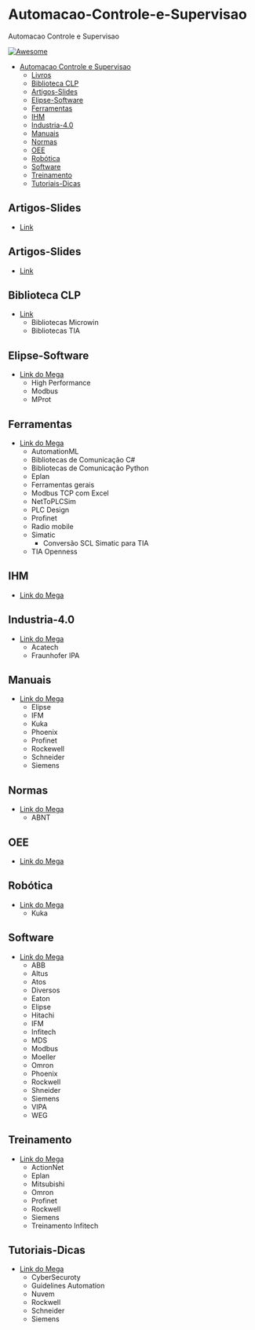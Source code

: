 # Automacao-Controle-e-Supervisao
Automacao Controle e Supervisao

[![Awesome](https://cdn.rawgit.com/sindresorhus/awesome/d7305f38d29fed78fa85652e3a63e154dd8e8829/media/badge.svg)](https://github.com/sindresorhus/awesome)

- [Automacao Controle e Supervisao](#awesome-)
    - [Livros](#livros)
    - [Biblioteca CLP](#Biblioteca-clp)
    - [Artigos-Slides](#Artigos-Slides)
    - [Elipse-Software](#Elipse-Software)
    - [Ferramentas](#Ferramentas)
    - [IHM](#IHM)
    - [Industria-4.0](#Industria-4.0)
    - [Manuais](#Manuais)
    - [Normas](#Normas)
    - [OEE](#OEE)
    - [Robótica](#Robótica)
    - [Software](#Software)
    - [Treinamento](#Treinamento)
    - [Tutoriais-Dicas](#Tutoriais-Dicas)


## Artigos-Slides
- [Link](https://onedrive.live.com/?authkey=%21AHiMVz17rGyWNt0&id=6AE0F766DB77AAEB%2199092&cid=6AE0F766DB77AAEB)

## Artigos-Slides
- [Link](https://onedrive.live.com/?authkey=%21AHiMVz17rGyWNt0&id=6AE0F766DB77AAEB%2198632&cid=6AE0F766DB77AAEB)

## Biblioteca CLP
- [Link](https://onedrive.live.com/?authkey=%21AHiMVz17rGyWNt0&id=6AE0F766DB77AAEB%2198645&cid=6AE0F766DB77AAEB)
    - Bibliotecas Microwin
    - Bibliotecas TIA

## Elipse-Software
- [Link do Mega](https://onedrive.live.com/?authkey=%21AHiMVz17rGyWNt0&id=6AE0F766DB77AAEB%2198689&cid=6AE0F766DB77AAEB)
    - High Performance
    - Modbus
    - MProt


## Ferramentas
- [Link do Mega](https://onedrive.live.com/?authkey=%21AHiMVz17rGyWNt0&id=6AE0F766DB77AAEB%2198716&cid=6AE0F766DB77AAEB)
    - AutomationML
    - Bibliotecas de Comunicação C#
    - Bibliotecas de Comunicação Python
    - Eplan
    - Ferramentas gerais
    - Modbus TCP com Excel
    - NetToPLCSim
    - PLC Design
    - Profinet
    - Radio mobile
    - Simatic
        - Conversão SCL Simatic para TIA
    - TIA Openness

## IHM
- [Link do Mega](https://onedrive.live.com/?authkey=%21AHiMVz17rGyWNt0&id=6AE0F766DB77AAEB%2198782&cid=6AE0F766DB77AAEB)


## Industria-4.0
- [Link do Mega](https://onedrive.live.com/?authkey=%21AHiMVz17rGyWNt0&id=6AE0F766DB77AAEB%2198786&cid=6AE0F766DB77AAEB)
    - Acatech
    - Fraunhofer IPA

## Manuais
- [Link do Mega](https://onedrive.live.com/?authkey=%21AHiMVz17rGyWNt0&id=6AE0F766DB77AAEB%2198801&cid=6AE0F766DB77AAEB)
    - Elipse
    - IFM
    - Kuka
    - Phoenix
    - Profinet
    - Rockewell
    - Schneider
    - Siemens

## Normas
- [Link do Mega](https://onedrive.live.com/?authkey=%21AHiMVz17rGyWNt0&id=6AE0F766DB77AAEB%2198826&cid=6AE0F766DB77AAEB)
    - ABNT

## OEE
- [Link do Mega](https://onedrive.live.com/?authkey=%21AHiMVz17rGyWNt0&id=6AE0F766DB77AAEB%2198831&cid=6AE0F766DB77AAEB)

## Robótica
- [Link do Mega](https://onedrive.live.com/?authkey=%21AHiMVz17rGyWNt0&id=6AE0F766DB77AAEB%2198844&cid=6AE0F766DB77AAEB)
    - Kuka

## Software
- [Link do Mega](https://onedrive.live.com/?authkey=%21AHiMVz17rGyWNt0&id=6AE0F766DB77AAEB%2199301&cid=6AE0F766DB77AAEB)
    - ABB
    - Altus
    - Atos
    - Diversos
    - Eaton
    - Elipse
    - Hitachi
    - IFM
    - Infitech
    - MDS
    - Modbus
    - Moeller
    - Omron
    - Phoenix
    - Rockwell
    - Shneider
    - Siemens
    - VIPA
    - WEG

## Treinamento
- [Link do Mega](https://onedrive.live.com/?authkey=%21AHiMVz17rGyWNt0&id=6AE0F766DB77AAEB%2198852&cid=6AE0F766DB77AAEB)
    - ActionNet
    - Eplan
    - Mitsubishi
    - Omron
    - Profinet
    - Rockwell
    - Siemens
    - Treinamento Infitech

## Tutoriais-Dicas
- [Link do Mega](https://onedrive.live.com/?authkey=%21AHiMVz17rGyWNt0&id=6AE0F766DB77AAEB%2199002&cid=6AE0F766DB77AAEB)
    - CyberSecuroty
    - Guidelines Automation
    - Nuvem
    - Rockwell
    - Schneider
    - Siemens
